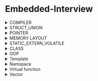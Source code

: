 # Embedded-Interview

<details>

<summary>COMPILER</summary>
Quá trình biên dịch là quá trình chuyển đổi từ ngôn ngữ bậc cao sang ngôn ngữ mà máy tính có thể hiểu được và quá trình này chia làm 4 giai đoạn:

1. Giai đoạn tiền xử lý (pre-processor): file (.c .h .hpp .cpp) khi đi qua giai đoạn này sẽ biến thành file (.i) (preprocessed source). Tại đây sẽ các source của thư viện include trong main.c sẽ được đem vào, xóa bỏ comment, thay thế các đoạn chương trình, các biến mà marco định nghĩa.

- `Cú pháp: gcc -E main.c -o main.i`

2. Giai đoạn Compiler: file (.i) khi qua giai đoạn này sẽ thành (.s) (Assembly code). Giai đoạn này sẽ dich ngôn ngữ bậc cao sang ngôn ngữ Assembly (Mỗi vi điều khiển sẽ có cách code Assembly khác nhau, chỉ có 1 số tiêu chuẩn giống nhau, còn lại khác nhiều).

- `Cú pháp: gcc main.i -S -o main.s`

3. Giai đoạn Assembler: file (.s) sẽ thành (.o/ .obj) và libraries. Giai đoạn này sẽ tạo ra các file hệ thống ( âm thanh, đa phương tiện, icon).

- `Cú pháp: gcc -c main.s -o main.o`

4. Giai đoạn Linker: file (.o) thành (.exe) (executable). Thực tế file (.exe) là 1 file nén gồm file source, file âm thanh, file hình ảnh, file thư viện nếu ứng dụng đó có. Chủ yếu giai đoạn này sẽ sắp xếp các file trên vào trong 1 file.

</details>

<details>
  
<summary>STRUCT_UNION</summary>

### 1. Struct

- Sizeof của Struct bằng tổng các member cộng lại (+ padding nếu có).
- Địa chỉ của Struct sẽ bằng địa chỉ của member đầu tiên và các member còn lại sẽ có địa chỉ riêng của chúng nên chúng có thể lưu giá trị độc lập với nhau.
- Khi nào dùng Struct: Struct cùng một thời điểm ta có thể chọn cùng lúc nhiều member.
- Tùy cách sắp xếp các member trong Struct ta sẽ có sizeof khác nhau, chúng ta nên sắp xếp 1 cách thông minh để không tốn tài nguyên:

* Đây tiết kiệm tài nguyên.
<p align="center">
  <img src="https://github.com/akhoitn/Test-1/assets/128330556/77714d49-3cae-4862-bf51-9597a67abfdb">
</p>

* Đây là lãng phí tài nguyên
<p align="center">
  <img src="https://github.com/akhoitn/Test-1/assets/128330556/271d4a47-36fa-443b-b69f-c42e563a9e5d">
</p>

### 2. Union

- Sizeof của Union là kích thước của member lớn nhất.

<p align="center">
  <img src="https://github.com/akhoitn/Test-1/assets/128330556/866bfa76-1864-4724-888e-2d149704a005">
</p>

<p align="center">
  <img src="https://github.com/akhoitn/Test-1/assets/128330556/9b2fc738-255b-4339-8a7c-1c7168855723">
</p>

- Địa chỉ của Union và các member là dùng chung nên nếu gán giá trị vào thì các member sẽ có giá trị giống nhau.

<p align="center">
  <img src="https://github.com/akhoitn/Test-1/assets/128330556/0d274e6d-1281-4f41-86f6-b1ddcddb9363">
</p>

- Khi nào dùng Union: Union có rất nhiều member và tại 1 thời điểm mình chỉ sử dụng 1 member trong đó thôi thì ta sẽ dùng Union (ví dụ: Khi mua lap, ta sẽ có nhiều hãng để lựa chọn, nhưng ta chỉ có thể chọn 1 hãng để mua).

</details>

<details>

<summary>POINTER</summary>

### 1. Normal Pointer

- Con trỏ bth chỉ trỏ lưu được giá trị của địa chỉ cùng kiểu dữ liệu.
- Cách khai báo:
  - Int value = 1; 0x01
  - Int \*ptr = 0x01;
  - &value = 0x01;
  - \*0x01 = 1;
  - Printf(“Dia chi: %p”, ptr); = printf (“Dia chi: %p”, &a);

<p align="center">
  <img src="https://github.com/akhoitn/Test-1/assets/128330556/28436e18-a94e-4255-b248-93bfb4f8a201">
</p>

### 2. Void Pointer

- Có thể trỏ tới tất cả địa chỉ của các đối tượng khác ( khác kiểu dữ liệu).
- Chỉ trỏ tới địa chỉ dữ liệu thôi, mún hiển thị giá trị của đối tượng thì ta phải ép kiểu cùng kiểu với kiểu dữ liệu của đối tượng.

<p align="center">
  <img src="https://github.com/akhoitn/Test-1/assets/128330556/d2dfeb7f-f3c3-4a46-99b5-f2e510342959">
</p>

### 3. Null Pointer

- Khi ta khai báo 1 con trỏ mà không gán địa chỉ cho nó, nó sẽ trỏ tới 1 địa chỉ rác nào đó. Lúc ta thay đổi giá trị cho nó thì chương trình sẽ bị lỗi.
- Khi nào dùng con trỏ Null: khi ta khai báo 1 con trỏ mà ta ch sử dụng thì ta gán nó bằng Null hoặc khi sử dụng con trỏ xong và không muốn sử dụng nó nữa thì phải gán nó về con trỏ Null.

### 4. Function Pointer

- Là con trỏ trỏ đến vị trí của hàm. Nó có thể trỏ tới những hàm có kiểu trả về là kiểu void và tham số truyền vào của nó là kiểu int int or int char tùy vào hàm trỏ tới.
- Cách khai báo: void (\*ptr)(int, int)

<p align="center">
  <img src="https://github.com/akhoitn/Test-1/assets/128330556/6a08e506-b668-4972-af6d-82f43ca8c415">
</p>

### 5. Pointer to Pointer

- Là 1 con trỏ lưu địa chỉ của Pointer khác.
- Kích thước con trỏ phụ thuộc vào kiến thức vi xử lí: máy tính xử dụng vi xử lí 64bit (8byte), 32 bit (4 byte)...

</details>
 
<details>

<summary>MEMORY LAYOUT</summary>

<p align="center">
  <img src="https://github.com/akhoitn/Test-1/assets/128330556/277d905a-1347-49d5-b917-c6318804c1c5">
</p>

### 1. Text

- Quyền truy cập chỉ Read và nó chưa lệnh để thực thi nên tránh sửa đổi instruction.
- Chứa khai báo hằng số trong chương trình (.rodata) (chỉ đọc chứ không cho sửa đổi).
- Khi ta viết chương trình file .hex, nạp cho vi điều khiển, file hex nạp vào bộ nhớ FLASH, khi chương trình chạy sẽ copy chương trình ở bộ nhớ Flash, dán vào bộ nhớ RAM ( lưu ở phân vùng Text)

### 2. Data (Initialized Data)

- Quyền truy cập là read-write.
- Chứa biến toàn cục or biến static (bao gồm static toàn cục và cục bộ) với giá trị khởi tạo khác không.
- Được giải phóng khi kết thúc chương trình.

### 3. BSS (Uninitialized Data)

- Quyền truy cập là read-write.
- Chứa biến toàn cục or biến static (bao gồm static toàn cục và cục bộ) với giá trị khởi tạo bằng không or không khởi tạo.
- Được giải phóng khi kết thúc chương trình.

### 4. Stack

- Quyền truy cập là read-write.
- Được sử dụng cấp phát cho biến local, input parameter của hàm,…
- Sẽ được giải phóng khi ra khỏi block code/hàm.

<p align="center">
  <img src="https://github.com/akhoitn/Test-1/assets/128330556/a5e533e1-a739-4001-b19f-c8055b75521f">
</p>

- Lưu ý: Khi nào ta chỉ muốn đọc thông tin giá trị truyền vào thì ta dùng khai báo biến, còn ta muốn thay đổi giá trị biến ta truyền vào thì ta dùng khai báo con trỏ.

### 5. Heap

- Quyền truy cập là read-write.
- Được sử dụng để cấp phát bộ nhớ động như: Malloc, Calloc,…
- Sẽ được giải phóng khi gọi hàm free,…

### 6. Dynamic & Static Array

#### Static Array:

   <p align="center">
  <img src="https://github.com/akhoitn/Test-1/assets/128330556/8cfd495d-7e83-4e54-ab57-4c1b62fa7e17">  
  </p>
  <p align="center">
  <img src="https://github.com/akhoitn/Test-1/assets/128330556/aa23c6af-35ea-479d-b913-7fdc88f18bc7">
  </p>
  <p align="center">
  <img src="https://github.com/akhoitn/Test-1/assets/128330556/9068cbb8-3138-42e2-8d6a-a480676decc9">
  </p>
  <p align="center">
  <img src="https://github.com/akhoitn/Test-1/assets/128330556/6f50299e-3f3c-4a7d-8bf5-3a9af05e72a9">
  </p>

- Khi khai báo thì mảng sẽ có kích thước cố định.
- Bản chất của mảng array là những địa chỉ liền kề với nhau, nên khi có địa chỉ đầu tiên ta sẽ có thể biết những địa chỉ tiếp theo
- Tùy theo kiểu dữ liệu thì địa chỉ liền kề sẽ khác nhau. Như ví dụ trên: khi kiểu dữ liệu là uint8_t (1 byte) thì các địa chỉ sẽ cách nhau 1 byte, còn uint16_t (2 byte) thì sẽ cách 2 byte,....

#### Dynamic Array:

  <p align="center">
  <img src="https://github.com/akhoitn/Test-1/assets/128330556/d819920d-779c-47cc-9cb8-730eee8fc323">
  </p>
  <p align="center">
  <img src="https://github.com/akhoitn/Test-1/assets/128330556/75a7c3b8-5601-46ee-8829-923be985effe">
  </p>

- là mảng và kích thước có thể thay đổi được
- Trả lại địa chỉ đầu tiên được lưu vào con trỏ \*array
- Malloc để tạo mảng, Realloc để thay đổi kích thước mảng.

  <p align="center">
  <img src="https://github.com/akhoitn/Test-1/assets/128330556/515fa9d9-05c6-46a3-a579-7c39123ceacf">
  </p>
  <p align="center">
  <img src="https://github.com/akhoitn/Test-1/assets/128330556/dc8bd287-6a40-44c9-94dc-22be53a7ca66">
  </p>

- Giải thích: Static array thì lưu ở Stack nên khi chạy hết ct thì sẽ tự thu hồi vùng nhớ, nên khi gọi lần 2 thì sẽ dùng lại vùng nhớ kia trên RAM. Còn Dynamic array thì lưu trên vùng nhớ Heap, không tự thu hồi vùng nhớ nên khi gọi lại lần 2 thì vùng nhớ kia đã sử dụng rồi nên phải dùng vùng nhớ khác.
- Do đó khi dùng Dynamic array thì phải nhớ giải phóng vùng nhớ. Dùng free(array) thì sẽ dùng lại được vùng nhớ cũ.

### 7. Stack & Heap summary

- Bộ nhớ Heap và bộ nhớ Stack bản chất đều cùng là vùng nhớ được tạo ra và lưu trữ trong RAM khi chương trình được thực thi.
- Bộ nhớ Stack được dùng để lưu trữ các biến cục bộ trong hàm, tham số truyền vào... Truy cập vào bộ nhớ này rất nhanh và được thực thi khi chương trình được biên dịch.
- Bộ nhớ Heap được dùng để lưu trữ vùng nhớ cho những biến con trỏ được cấp phát động bởi các hàm malloc - calloc - realloc (trong C).
- Kích thước vùng nhớ
  - Stack: kích thước của bộ nhớ Stack là cố định, tùy thuộc vào từng hệ điều hành, ví dụ hệ điều hành Windows là 1 MB, hệ điều hành Linux là 8 MB (lưu ý là con số có thể khác tùy thuộc vào kiến trúc hệ điều hành của bạn).
  - Heap: kích thước của bộ nhớ Heap là không cố định, có thể tăng giảm do đó đáp ứng được nhu cầu lưu trữ dữ liệu của chương trình.
- Đặc điểm vùng nhớ
  - Stack: vùng nhớ Stack được quản lý bởi hệ điều hành, dữ liệu được lưu trong Stack sẽ tự động hủy khi hàm thực hiện xong công việc của mình.
  - Heap: Vùng nhớ Heap được quản lý bởi lập trình viên (trong C hoặc C++), dữ liệu trong Heap sẽ không bị hủy khi hàm thực hiện xong, điều đó có nghĩa ta phải tự tay hủy vùng nhớ bằng câu lệnh free (trong C), và delete hoặc delete [] (trong C++), nếu không sẽ xảy ra hiện tượng rò rỉ bộ nhớ.
- Vấn đề lỗi xảy ra đối với vùng nhớ:
  - Stack: bởi vì bộ nhớ Stack cố định nên nếu chương trình bạn sử dụng quá nhiều bộ nhớ vượt quá khả năng lưu trữ của Stack chắc chắn sẽ xảy ra tình trạng tràn bộ nhớ Stack (Stack overflow), các trường hợp xảy ra như bạn khởi tạo quá nhiều biến cục bộ, hàm đệ quy vô hạn,...
  - Ví dụ về tràn bộ nhớ Stack với hàm đệ quy vô hạn:
      <p align="center">
     <img src="https://github.com/akhoitn/Test-1/assets/128330556/e96eb8a3-0f7b-4470-8ffe-8ef1a0a2b60b">
     </p>
  - Heap: Nếu bạn liên tục cấp phát vùng nhớ mà không giải phóng thì sẽ bị lỗi tràn vùng nhớ Heap (Heap overflow) hoặc nếu bạn khởi tạo một vùng nhớ quá lớn mà vùng nhớ Heap không thể lưu trữ một lần được sẽ bị lỗi khởi tạo vùng nhớ Heap thất bại.
  * Ví dụ trường hợp khởi tạo vùng nhớ Heap quá lớn:`int *array= (int*)malloc(128312319823018908)`

 </details>

<details>

<summary>STATIC_EXTERN_VOLATILE</summary>

### 1. Static

- Static cục bộ (Local): chỉ khởi tạo 1 lần duy nhất, tồn tại hết vòng đời của chương trình và giá trị có thể tích lũy được.
- Static toàn cục (Global): những biến, hàm, mảng chỉ có giá trị trong 1 file nó được khai báo bằng Static, các file khác không thể truy cập được.
  - Ứng dụng: Khi viết ct lớn sẽ có nhiều chương trình nhỏ, các hàm quá trình tạo ra ct đó phải là hàm Static, chỉ có nội bộ trong file, nếu ng khác muốn sử dụng thì chỉ đc phép nhập các giá trị và lấy kết quả. Quá trình xử lí tạo ra kết quả thì không được can thiệp.

### 2. Extern

- Nó là tham chiếu của 1 biến, 1 hàm cùng tên nào đó đã được định nghĩa bên ngoài. Nó chỉ được khai báo chứ không đc gán giá trị.
- Biến được tham chiếu sẽ ở cấp độ cao nhất là toàn cục. Và có thể nằm trong các file khác.
- Để sử dụng được biến toàn cục ở file khác, ta phải khai báo thêm từ khóa extern phía trước.
- Cách build: `gcc main.c "file muốn build" -o main` và chạy ct: `./main`

### 3. Volatile

- Compiler có chế độ tối ưu (optimizing) chương trình để tăng tốc độ của chương trình lên, sẽ bỏ qua các lệnh lặp, không thay đổi giá trị làm tốn tài nguyên. Nhưng trong 1 số trường hợp thì giá trị có thay đổi nhưng Compiler không nhận thấy và tối ưu lệnh đó khiến kết quả sai.
- Khi đó ta sẽ dùng keyword Voltatile: thông báo cho Compiler không được tối ưu biến or hàm có keyword đó.
- Ứng dụng: các lệnh, biến, hàm có thay đổi dữ liệu đột ngột or không biết trước.

  </details>

<details>

<summary>CLASS</summary>

### 1. Class

- Class hay lớp là một mô tả trừu tượng (abstract) của nhóm các đối tượng (object) có
  cùng bản chất, ngược lại mỗi một đối tượng là một thể hiện cụ thể (instance) cho
  những mô tả trừu tượng đó. Một class trong C++ sẽ có các đặc điểm sau:
  - Một class bao gồm các thành phần dữ liệu (thuộc tính hay property) và các
    phương thức (hàm thành phần hay method).
  - Class thực chất là một kiểu dữ liệu do người lập trình định nghĩa.
  - Trong C++, từ khóa class sẽ chỉ điểm bắt đầu của một class sẽ được cài đặt.
    <p align="center">
    <img src="https://github.com/akhoitn/Test-1/assets/128330556/47f366b4-fa86-4c17-a426-758ae6f42141">
    </p>

### 2. Access modifiers & properties declaration

- Access modifier là phạm vi truy cập của các thuộc tính và phương thức sẽ được khai
  báo bên dưới nó. Có 3 phạm vi truy cập trong C++ là public, private và protected.

  - Các thuộc tính và phương thức khai báo public thì có thể được truy cập trực
    tiếp thông qua instance của class đó. Các thuộc tính nên khai báo là public
    nếu bạn không có ràng buộc điều kiện trước khi gán (người dùng có thể
    thoải mái gán giá trị) hoặc bạn không cần xử lý trước khi trả về giá trị thuộc
    tính.
  - Các thuộc tính private thường được sử dụng khi bạn không mong muốn
    người khác có thể tùy ý gán giá trị hoặc là bạn muốn xử lý trước khi trả về
    giá trị.
  - Đối với protected, các phương thức và thuộc tính chỉ có thể truy cập qua
    các class kế thừa nó hoặc chính nó.
    <p align="center">
    <img src="https://github.com/akhoitn/Test-1/assets/128330556/764c27e5-4f14-4735-b3a4-b7b09e3f8ab4">
    </p>
### 3. Method declaration
- Phương thức cũng giống như một hàm bình thường.
Đối với phương thức thì có hai cách định nghĩa thi hành: định nghĩa thi hành trong 
lúc định nghĩa class và định nghĩa thi hành bên ngoài class.
    <p align="center">
    <img src="https://github.com/akhoitn/Test-1/assets/128330556/31534dbe-a22a-4425-9f71-c915630dd4c0">
    </p>
### 4. Constructor
- Giống như hàm, giống tên với class. Dùng để khởi tạo các tham số ban đầu.
    <p align="center">
    <img src="https://github.com/akhoitn/Test-1/assets/128330556/408e95d9-0765-4bc3-9215-488f7dde3674">
    </p>
### 5. Static member
- Đối với function, sau khi thực hiện xong khối lệnh và thoát thì biến tĩnh vẫn không mất đi.
- Đối với class, khai báo nhiều object mỗi thuộc tính của object sẽ khác nhau nhưng static member vẫn sẽ là thuộc tính dùng chung cho tất cả các đối tượng của class đó.

</details>

<details>

<summary>OOP</summary>

### 1. 4 thuộc tính OOP:
Có 4 đặc tính quan trọng của lập trình hướng đối tượng trong C++ mà chúng ta cần 
nắm vững:
#### 1. Inheritance (Tính kế thừa)
- Một class có thể kế thừa các thuộc tính của class đã tồn tại trước đó.
- Khi một class con được tạo ra bởi việc kế thừa thuộc tính của class cha thì chúng ta 
  sẽ gọi class con đó là subclass trong C++, và class cha chính là superclass trong 
  C++.
    <p align="center">
    <img src="https://github.com/akhoitn/Test-1/assets/128330556/88414c8b-bd24-4648-a36c-85bcf9a8f73e">
    </p>
    <p align="center">
    <img src="https://github.com/akhoitn/Test-1/assets/128330556/180f19d3-3e9a-4b30-a752-3ffc3d5beadb">
    </p>
#### 2. Encapsulation (Tính đóng gói) 
- Không cho phép người sử dụng các đối tượng thay đổi property của một đối tượng.
- Chúng ta chỉ được phép trỏ tới các method mà ta qui định, không trỏ tới được property.
- Dữ liệu và thông tin sẽ được đóng gói lại, giúp các tác động bên 
  ngoài một đối tượng không thể làm thay đổi đối tượng đó, nên sẽ đảm bảo tính toàn 
  vẹn của đối tượng, cũng như giúp dấu đi các dữ liệu thông tin cần được che giấu.
#### 3. Abstraction (Tính trừu tượng) 
- là một khả năng mà chương trình có thể bỏ qua sự phức tạp bằng cách tập trung vào cốt lõi của thông 
  tin cần xử lý.
- Ta có thể xử lý một đối tượng bằng cách gọi tên một phương thức và thu về kết quả xử lý, mà không cần biết làm cách nào
  đối tượng đó được các thao tác trong class.
#### 4. Polymorphism (Tính đa hình)
- Một khả năng mà một phương thức trong class có thể đưa ra các kết quả hoàn toàn khác nhau, tùy 
  thuộc vào dữ liệu được xử lý.
</details>

<details>

<summary>Template</summary>

- Template (khuôn mẫu) là một từ khóa trong C++, và là một kiểu dữ liệu trừu tượng tổng quát hóa cho các kiểu dữ liệu    int, float, double, bool...
- Template trong C++ có 2 loại đó là function template & class template.
- Template giúp người lập trình định nghĩa tổng quát cho hàm và lớp thay vì 
phải nạp chồng (overloading) cho từng hàm hay phương thức với những kiểu 
dữ liệu khác nhau.

  <p align="center">
  <img src="https://github.com/akhoitn/Test-1/assets/128330556/17fdf521-65d8-4bef-b983-388bf819a254">
  </p>

</details>

<details>

<summary>Namspace</summary>

- Tình huống:
    - Khi đang lập trình trong một file A bạn include 2 file B và C, nhưng 2 file này có cùng định nghĩa một hàm function() giống nhau về tên và tham số truyền vào, nhưng xử lý của mỗi hàm ở mỗi file là khác nhau, vấn đề đặt ra là code làm sao để trình biên dịch hiểu được khi nào bạn muốn gọi function của file B, khi nào bạn muốn gọi function của file C. Khi gọi hàm function() ở file A, trình biên dịch sẽ không biết được hàm function() bạn muốn gọi là hàm được định nghĩa ở file B hay file C. Vì vậy trình biên dịch chương trình sẽ báo lỗi.
- Định nghĩa:
    - Namespace là từ khóa trong C++ được sử dụng để định nghĩa một phạm vi nhằm mục đích phân biệt các hàm, lớp, biến, ... cùng tên trong các thư viện khác nhau.

</details>

<details>

<summary>Virtual function</summary>

- Hàm ảo (virtual function) là một hàm thành viên trong lớp cha mà lớp con 
khi kế thừa cần phải định nghĩa lại.

- Hàm ảo được sử dụng trong lớp cha khi cần đảm bảo hàm ảo đó sẽ được định 
nghĩa lại trong lớp con. Việc này rất cần thiết trong trường hợp con trỏ có 
kiểu là lớp cha trỏ đến đối tượng của lớp con.

- Hàm ảo quan trọng thể hiện tính đa hình trong kế thừa (C++).

- Note: Con trỏ của lớp cha có thể chứa địa chỉ của đối tượng thuộc lớp con nhưng ngược lại thì không được

- Hàm ảo chỉ khác hàm bình thường khi được gọi từ một con trỏ.

- Khi nào sử dụng hàm ảo, ta sử dụng hàm ảo khi muốn ct sẽ cho sử dụng thuộc tính overriding(ghi đè) load lại method mới nhất. Thuộc tính này sẽ được gọi là overload.


</details>

<details>

<summary>Vector</summary>

- Giống như là mảng (array), vector trong C++ là một đối tượng dùng để chứa các đối tượng khác, và các đối tượng được chứa này cũng được lưu trữ một cách liên tiếp trong vector.
- Tuy nhiên, nếu như số lượng phần tử (size) của một mảng là cố định, thì ở vector, nó hoàn toàn có thể thay đổi trong suốt quá trình làm việc của chương trình
Modifiers
1. push_back(): Hàm đẩy một phần tử vào vị trí sau cùng của vector. Nếu kiểu của 
đối tượng được truyền dưới dạng tham số trong push_back() không giống với kiểu 
của vector thì sẽ bị ném ra.
ten-vector.push_back(ten-cua-phan-tu);
2. assign(): Nó gán một giá trị mới cho các phần tử vector bằng cách thay thế các 
giá trị cũ.
ten-vector.assign(int size, int value);
3. pop_back(): Hàm pop_back () được sử dụng để xóa đi phần tử cuối cùng một 
vector.
4. insert(): Hàm này chèn các phần tử mới vào trước phần tử trước vị trí được trỏ 
bởi vòng lặp. Chúng ta cũng có thể chuyển một số đối số thứ ba, đếm số lần phần tử 
được chèn vào trước vị trí được trỏ.
5. erase(): Hàm được sử dụng để xóa các phần tử tùy theo vị trí vùng chứa
6. emplace(): Nó mở rộng vùng chứa bằng cách chèn phần tử mới vào
7. emplace_back(): Nó được sử dụng để chèn một phần tử mới vào vùng chứa 
vector, phần tử mới sẽ được thêm vào cuối vector
8. swap(): Hàm được sử dụng để hoán đổi nội dung của một vector này với một 
vector khác cùng kiểu. Kích thước có thể khác nhau.
9. clear(): Hàm được sử dụng để loại bỏ tất cả các phần tử của vùng chứa vector

</details>